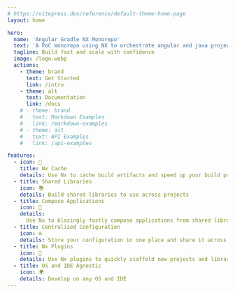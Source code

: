 ```yaml
---
# https://vitepress.dev/reference/default-theme-home-page
layout: home

hero:
  name: 'Angular Gradle NX Monorepo'
  text: 'A PoC monorepo using NX to orchestrate angular and java projects'
  tagline: Build fast and scale with confidence
  image: /logo.webp
  actions:
    - theme: brand
      text: Get Started
      link: /intro
    - theme: alt
      text: Documentation
      link: /docs
    # - theme: brand
    #   text: Markdown Examples
    #   link: /markdown-examples
    # - theme: alt
    #   text: API Examples
    #   link: /api-examples

features:
  - icon: 🚀
    title: Nx Cache
    details: Use Nx to cache build artifacts and speed up your build process
  - title: Shared Libraries
    icon: 📚
    details: Build shared libraries to use across projects
  - title: Compose Applications
    icon: 🧩
    details:
      Use Nx to blazingly fastly compose applications from shared libraries
  - title: Centralized Configuration
    icon: ⚙️
    details: Store your configuration in one place and share it across projects
  - title: Nx Plugins
    icon: 🧰
    details: Use Nx plugins to quickly scaffold new projects and libraries
  - title: OS and IDE Agnostic
    icon: 🌍
    details: Develop on any OS and IDE
---
```

